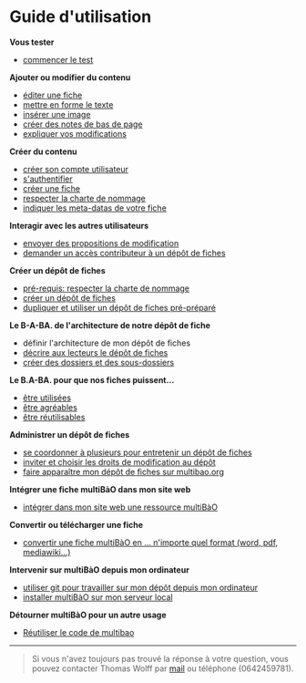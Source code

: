 # Guide d'utilisation

**Vous tester**

* [commencer le test](http://multibao.org/multibao/documentation/test)

**Ajouter ou modifier du contenu**

* [éditer une fiche](http://www.multibao.org/multibao/documentation/fiches/editer_fiche.md)
* [mettre en forme le texte](http://multibao.org/multibao/documentation/fiches/mise_forme_texte.md)
* [insérer une image](http://multibao.org/multibao/documentation/fiches/inserer_image.md)
* [créer des notes de bas de page](http://multibao.org/multibao/documentation/fiches/notes_pied_page.md)
* [expliquer vos modifications](http://multibao.org/multibao/documentation/fiches/commenter_modification_ajout.md)

**Créer du contenu**

* [créer son compte utilisateur](http://multibao.org/multibao/documentation/fiches/creer_compte.md)
* [s'authentifier](http://www.multibao.org/multibao/documentation/fiches/authentification.md)
* [créer une fiche](http://multibao.org/multibao/documentation/fiches/creer_fiche_multibao.md)
* [respecter la charte de nommage](http://multibao.org/multibao/documentation/fiches/charte_de_nommage.md)
* [indiquer les meta-datas de votre fiche](http://www.multibao.org/multibao/documentation/fiches/metadatas.md)

**Interagir avec les autres utilisateurs**

* [envoyer des propositions de modification](http://www.multibao.org/multibao/documentation/fiches/proposer_modification.md)
* [demander un accès contributeur à un dépôt de fiches](http://www.multibao.org/multibao/documentation/fiches/demander_acces_contributeur.md)

**Créer un dépôt de fiches**

* [pré-requis: respecter la charte de nommage](http://multibao.org/multibao/documentation/fiches/charte_de_nommage.md)
* [créer un dépôt de fiches](http://multibao.org/multibao/documentation/fiches/creer_depot_fiches.md)
* [dupliquer et utiliser un dépôt de fiches pré-préparé](https://github.com/multibao/modele_de_depot)

**Le B-A-BA. de l'architecture de notre dépôt de fiche**

* définir l'architecture de mon dépôt de fiches
* [décrire aux lecteurs le dépôt de fiches](http://multibao.org/multibao/documentation/fiches/decrire_depot.md)
* [créer des dossiers et des sous-dossiers](http://multibao.org/multibao/documentation/fiches/creer_dossiers.md)

**Le B.A-BA. pour que nos fiches puissent...**

* [être utilisées](http://www.multibao.org/multibao/documentation/fiches/fiches_utiles.md)
* [être agréables](http://www.multibao.org/multibao/documentation/fiches/fiches_agreables.md)
* [être réutilisables](http://www.multibao.org/multibao/documentation/fiches/fiches_reutilisables.md)

**Administrer un dépôt de fiches**

* [se coordonner à plusieurs pour entretenir un dépôt de fiches](http://multibao.org/multibao/documentation/fiches/choisir_ses_collaborateurs.md)
* [inviter et choisir les droits de modification au dépôt](http://multibao.org/multibao/documentation/fiches/gerer_droits_depot.md)
* [faire apparaître mon dépôt de fiches sur multibao.org](http://multibao.org/multibao/documentation/fiches/connecter_depot_multibao.md)

**Intégrer une fiche multiBàO dans mon site web**

* [intégrer dans mon site web une ressource multiBàO](http://www.multibao.org/multibao/documentation/fiches/integrer_fiche_site.md)

**Convertir ou télécharger une fiche**

* [convertir une fiche multiBàO en ... n'importe quel format (word, pdf, mediawiki...)](http://www.multibao.org/multibao/documentation/fiches/telecharger_fiche.md)

**Intervenir sur multiBàO depuis mon ordinateur**

* [utiliser git pour travailler sur mon dépôt depuis mon ordinateur](http://rogerdudler.github.io/git-guide/index.fr.html)
* [installer multiBàO sur mon serveur local](https://github.com/multibao/site)

**Détourner multiBàO pour un autre usage**

* [Réutiliser le code de multibao](https://github.com/multibao/site)

---

> Si vous n'avez toujours pas trouvé la réponse à votre question, vous pouvez contacter Thomas Wolff par [mail](mailto:thomas.wolff@cpcoop.fr) ou téléphone (0642459781). 

